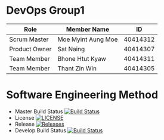 # DevOps Group1

| Role  | Member Name | ID |
| ------------- | ------------- |------------- |
| Scrum Master | Moe Myint Aung Moe | 40414312 |
| Product Owner  | Sat Naing | 40414307 |
| Team Member | Bhone Htut Kyaw | 40414311 |
| Team Member | Thant Zin Win | 40414305 |

# Software Engineering Method

- Master Build Status [![Build Status](https://travis-ci.org/satnaing/group1.svg?branch=master)](https://travis-ci.org/satnaing/group1)
- License [![LICENSE](https://img.shields.io/github/license/satnaing/group1.svg?style=flat-square)](https://github.com/satnaing/group1/blob/master/LICENSE)
- Release [![Releases](https://img.shields.io/github/release/satnaing/group1/all.svg?style=flat-square)](https://github.com/satnaing/group1/releases)
- Develop Build Status [![Build Status](https://travis-ci.org/satnaing/group1.svg?branch=master)](https://travis-ci.org/satnaing/group1)
